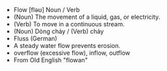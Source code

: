 - Flow	[fləʊ]	Noun / Verb	
- (Noun) The movement of a liquid, gas, or electricity.  
- (Verb) To move in a continuous stream.
- (Noun) Dòng chảy / (Verb) chảy
- Fluss (German)
- A steady water flow prevents erosion.
- overflow (excessive flow), inflow, outflow
- From Old English "flowan"